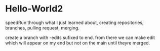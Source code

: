 # Hello-World2
speedRun through what I just learned about, creating repositories, branches, pulling request, merging.


create a branch with -edits sufixed to end. from there we can make edit which will appear on my end but not on the main until theyre merged.
